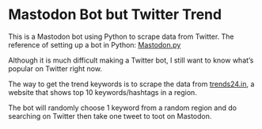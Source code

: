 # Mastodon Bot but Twitter Trend

This is a Mastodon bot using Python to scrape data from Twitter.
The reference of setting up a bot in Python: [Mastodon.py](https://github.com/halcy/Mastodon.py)

Although it is much difficult making a Twitter bot, I still want to know what’s popular on Twitter right now. 

The way to get the trend keywords is to scrape the data from [trends24.in](https://trends24.in/), a website that shows top 10 keywords/hashtags in a region. 

The bot will randomly choose 1 keyword from a random region and do searching on Twitter then take one tweet to toot on Mastodon.